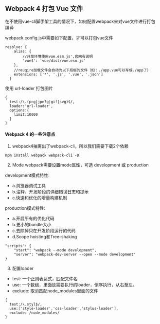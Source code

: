 ## Webpack 4 打包 Vue 文件

在不使用vue-cli脚手架工具的情况下，如何配置webpack来对vue文件进行打包编译

webpack.config.js中需要如下配置，才可以打包vue文件

```
resolve: {
    alias: {
        //开发环境使用vue.esm.js',官网有说明
        'vue$': 'vue/dist/vue.esm.js'
    },
    //reuqire加载文件会自动为以下后缀的文件（如：./app.vue可以写成./app了）
    extensions: ['*', '.js', '.vue', '.json']
  }
```

使用 url-loader 打包图片
```
{
  test:/\.(png|jpe?g|gif|svg)$/,
  loader:'url-loader',
  options:{
    limit:10000
  }              
}
```

#### Webpack 4 的一些注意点
1. webpack4抽离出了webpack-cli，所以我们需要下载2个依赖

```
npm install webpack webpack-cli -D
```

2. Mode webpack需要设置mode属性，可选 development 或 production

development模式特性:

- a.浏览器调试工具
- b.注释、开发阶段的详细错误日志和提示
- c.快速和优化的增量构建机制

production模式特性:

- a.开启所有的优化代码
- b.更小的bundle大小
- c.去除掉只在开发阶段运行的代码
- d.Scope hoisting和Tree-shaking

```
"scripts": {
    "start": "webpack --mode development",
    "server": "webpack-dev-server --open --mode development"
}
```
3. 配置loader
- test: 一个正则表达式，匹配文件名
- use: 一个数组，里面放需要执行的loader，倒序执行，从右至左。
- exclude: 取消匹配node_modules里面的文件
```
{
  test:/\.styl$/,
  use:['style-loader','css-loader','stylus-loader'],
  exclude: /node_modules/             
}
```